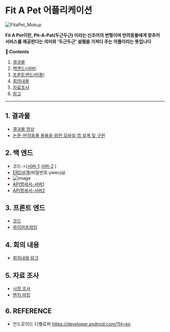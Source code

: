 # Fit A Pet 어플리케이션
![FitaPet_Mokup](https://user-images.githubusercontent.com/80496838/205887579-5c3688ed-7c62-4eb8-a6dd-a67d3b913f75.png)

**Fit A Pet이란, Pit-A-Pat(두근두근) 이라는 신조어의 변형이며 반려동물에게 맞추어 서비스를 제공한다는 의미와 '두근두근' 설렘을 가져다 주는 어플이라는 뜻입니다**

**:book: Contents**
1. [결과물](#1-결과물)
2. [백엔드(서버)](#2-백-엔드)
3. [프론트엔드(어플)](#3-프론트-엔드)
4. [회의내용](#4-회의-내용)
5. [자료조사](#5-자료-조사)
6. [참고](#6-reference)

---

## 1. 결과물
* [결과물 영상](https://www.youtube.com/watch?v=ueA2NK4KdCo)
* [논문-반려동물 돌봄을 위한 모바일 앱 설계 및 구현](https://drive.google.com/file/d/1-82abDwJyis3jtroUbrBEg2vxQerXupk/view?usp=sharing)

## 2. 백 엔드
* 코드->([서버-1](https://github.com/KNUCapstoneDesignProject/petSitterService_mainServer) [서버-2](https://github.com/KNUCapstoneDesignProject/FitaPetService_subServer) )
* [ERD설계](https://aquerytool.com/aquerymain/index/?rurl=6a36795f-3d45-4aa7-b440-e42299e3bbe9&)(비밀번호:ywecjq)
* ![image](https://user-images.githubusercontent.com/79188587/205574476-5bd27a00-be04-42d6-9e02-6917e377b448.png)
* [API명세서-서버1](https://dev.uksfirstdomain.shop/api-docs/)
* [API명세서-서버2](http://118.45.212.21:8000/swagger/)

## 3. 프론트 엔드
* [코드](/app/src/main)
* [와이어프레임](https://xd.adobe.com/view/f64d7e8e-f444-4bd1-9b35-f5219d2e94b2-a31e/)

## 4. 회의 내용
* [회의내용 링크](/Meeting_content)

## 5. 자료 조사
* [시장 조사](/Meeting_content/221013%20회의(시장조사).md)
* [벤치 마킹](/Meeting_content/221015%20회의(벤치마킹).md)

## 6. REFERENCE
* 안드로이드 디벨로퍼 https://developer.android.com/?hl=ko
